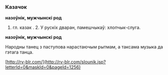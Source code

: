 ### Казачок
**назоўнік, мужчынскі род**

1. гл. казак . 2. У рускіх дваран, памешчыкаў: хлопчык-слуга.

**назоўнік, мужчынскі род**

Народны танец з паступова нарастаючым рытмам, а таксама музыка да гэтага танца.

<a rel="author">[http://rv-blr.com/](http://rv-blr.com/slounik.jsp?letterId=0&maskId=0&pageId=1256)</a>
